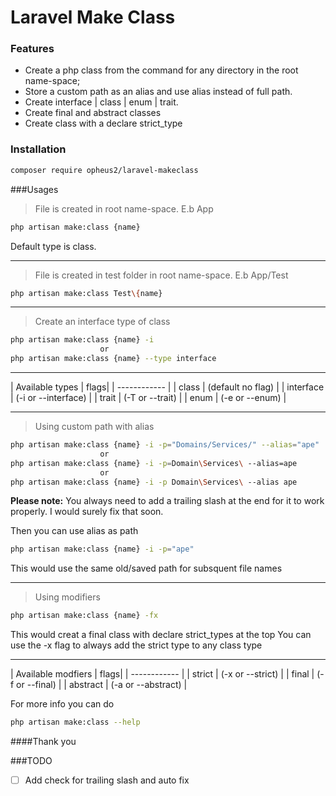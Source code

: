 # Laravel Make Class
### Features

- Create a php class from the command for any directory in the root name-space;
- Store a custom path as an alias and use alias instead of full path.
- Create interface | class | enum | trait.
- Create final and abstract classes
- Create class with a declare strict_type

### Installation
```bash
composer require opheus2/laravel-makeclass
```

###Usages
> File is created in root name-space. E.b App
```bash
php artisan make:class {name}
```
Default type is class.

------------

> File is created in test folder in root name-space. E.b App/Test
```bash
php artisan make:class Test\{name}
```
------------ 
> Create an interface type of class
```bash
php artisan make:class {name} -i
					or
php artisan make:class {name} --type interface
```
------------ 

|  Available types | flags|
| ------------ | 
|  class | (default no flag) |
|   interface | (-i or --interface) |
|   trait | (-T or --trait) |
|   enum | (-e or --enum) |

------------
> Using custom path with alias
```bash
php artisan make:class {name} -i -p="Domains/Services/" --alias="ape"
					or
php artisan make:class {name} -i -p=Domain\Services\ --alias=ape
					or
php artisan make:class {name} -i -p Domain\Services\ --alias ape
```
**Please note:** You always need to add a trailing slash at the end for it to work properly.
I would surely fix that soon. 

Then you can use alias as path
```bash
php artisan make:class {name} -i -p="ape"
```
This would use the same old/saved path for subsquent file names

------------
> Using modifiers
```bash
php artisan make:class {name} -fx
```
This would creat a final class with declare strict_types at the top
You can use the -x flag to always add the strict type to any class type

------------

|  Available modfiers | flags|
| ------------ | 
|  strict | (-x or --strict) |
|   final | (-f or --final) |
|   abstract | (-a or --abstract) |

For more info you can do 
```bash
php artisan make:class --help
```

####Thank you

###TODO
- [ ] Add check for trailing slash and auto fix
